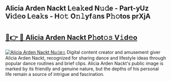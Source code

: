 ## Alicia Arden Nackt L𝚎a𝚔ed N𝚞𝚍e - Part-yUz Vi𝚍𝚎o L𝚎a𝚔s - H𝚘𝚝 O𝚗𝚕yf𝚊ns P𝚑𝚘tos prXjA

# <h2><a href="http://kf3cxp.oniu.top/?m=Alicia+Arden+Nackt">🔗👉 🔴 Alicia Arden Nackt P𝚑ot𝚘𝚜 V𝚒d𝚎o</a></h2>

[![Alicia Arden Nackt Nu𝚍e𝚜](https://i.imgur.com/0qMVB7G.gif)](http://kf3cxp.oniu.top/?m=Alicia+Arden+Nackt)
Digital content creator and amusement giver Alicia Arden Nackt, recognized for sharing dance and lifestyle ideas through popular dance routines and brief clips. Alicia Arden Nackt's public image is marked by its friendly and genuine nature, but the depths of his personal life remain a source of intrigue and fascination.  
